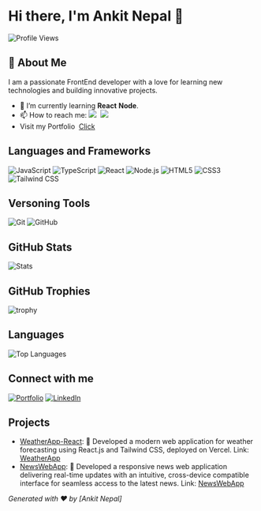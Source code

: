 # Hi there, I'm Ankit Nepal 👋

![Profile Views](https://komarev.com/ghpvc/?username=ankitnep001&color=blue)

## 🚀 About Me
I am a passionate FrontEnd developer with a love for learning new technologies and building innovative projects. 

- 🌱 I’m currently learning <b>React</b> <b>Node</b>.
- 📫 How to reach me: <a target="_blank" href="https://www.instagram.com/ankit_nepal"><img src = "https://img.shields.io/badge/-Instagram-E4405F?logo=instagram&logoColor=fff"></a>&nbsp;
  <a target="_blank" href="https://www.linkedin.com/in/ankit-nepal-32791b256/"><img src = "https://img.shields.io/badge/-LinkedIn-0077B5?style=flat-square&logo=LinkedIn&logoColor=white"></a>&nbsp;
- Visit my Portfolio &nbsp;<a target="_blank" href="https//ankitnepal.com.np">Click</a>


## Languages and Frameworks

![JavaScript](https://img.shields.io/badge/-JavaScript-F7DF1E?style=flat-square&logo=javascript&logoColor=black)
![TypeScript](https://img.shields.io/badge/-TypeScript-007ACC?style=flat-square&logo=typescript&logoColor=white)
![React](https://img.shields.io/badge/-React-61DAFB?style=flat-square&logo=react&logoColor=white)
![Node.js](https://img.shields.io/badge/-Node.js-339933?style=flat-square&logo=node.js&logoColor=white)
![HTML5](https://img.shields.io/badge/-HTML5-E34F26?style=flat-square&logo=html5&logoColor=white)
![CSS3](https://img.shields.io/badge/-CSS3-1572B6?style=flat-square&logo=css3&logoColor=white)
![Tailwind CSS](https://img.shields.io/badge/-Tailwind%20CSS-38B2AC?style=flat-square&logo=tailwind-css&logoColor=white)

## Versoning Tools

![Git](https://img.shields.io/badge/-Git-F05032?style=flat-square&logo=git&logoColor=white)
![GitHub](https://img.shields.io/badge/-GitHub-181717?style=flat-square&logo=github&logoColor=white)

## GitHub Stats

![Stats](https://github-readme-stats.vercel.app/api?username=ankitnep001&show_icons=true&hide_border=true)

## GitHub Trophies

![trophy](https://github-profile-trophy.vercel.app/?username=ankitnep001&theme=onedark)

## Languages

![Top Languages](https://github-readme-stats.vercel.app/api/top-langs/?username=ankitnep001&langs_count=8&theme=radical)

## Connect with me

[![Portfolio](https://img.shields.io/badge/-Portfolio-24292e?style=flat-square&logo=Github&logoColor=white)](https://ankitnepal.com.np)
[![LinkedIn](https://img.shields.io/badge/-LinkedIn-0077B5?style=flat-square&logo=LinkedIn&logoColor=white)](https://www.linkedin.com/in/ankit-nepal-32791b256/)

## Projects

- [WeatherApp-React](https://github.com/ankitnep001/WeatherApp-React): 🚀 Developed a modern web application for weather forecasting using React.js and Tailwind CSS, deployed on Vercel. Link: [WeatherApp](https://weather.ankitnepal.com.np)
- [NewsWebApp](https://github.com/ankitnep001/NewsWebApp): 🚀 Developed a responsive news web application delivering real-time updates with an intuitive, cross-device compatible interface for seamless access to the latest news. Link: [NewsWebApp](https://news.ankitnepal.com.np)


*Generated with ❤️ by [Ankit Nepal]*

